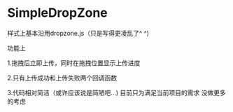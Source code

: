 SimpleDropZone
==============


样式上基本沿用dropzone.js（只是写得更凌乱了^ ^)

功能上

1.拖拽后立即上传，同时在拖拽位置显示上传进度

2.只有上传成功和上传失败两个回调函数 

3.代码相对简洁（或许应该说是简陋吧...) 目前只为满足当前项目的需求 没做更多的考虑
